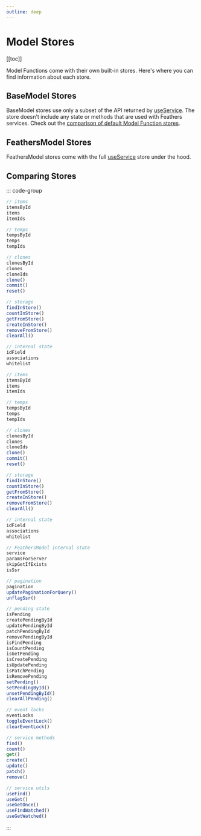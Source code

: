 ```yaml
---
outline: deep
---
```


<script setup>
import Badge from '../components/Badge.vue'
import BlockQuote from '../components/BlockQuote.vue'
</script>

# Model Stores

[[toc]]

Model Functions come with their own built-in stores. Here's where you can find information about each store.

## BaseModel Stores

BaseModel stores use only a subset of the API returned by [useService](/guide/service-stores). The store doesn't include
any state or methods that are used with Feathers services.  Check out the
[comparison of default Model Function stores](#comparing-stores).

## FeathersModel Stores

FeathersModel stores come with the full [useService](/guide/use-data-store) store under the hood.

## Comparing Stores

::: code-group

```js [BaseModel store]
// items
itemsById
items
itemIds

// temps
tempsById
temps
tempIds

// clones
clonesById
clones
cloneIds
clone()
commit()
reset()

// storage
findInStore()
countInStore()
getFromStore()
createInStore()
removeFromStore()
clearAll()

// internal state
idField
associations
whitelist
```

```js [FeathersModel store]
// items
itemsById
items
itemIds

// temps
tempsById
temps
tempIds

// clones
clonesById
clones
cloneIds
clone()
commit()
reset()

// storage
findInStore()
countInStore()
getFromStore()
createInStore()
removeFromStore()
clearAll()

// internal state
idField
associations
whitelist

// FeathersModel internal state
service
paramsForServer
skipGetIfExists
isSsr

// pagination
pagination
updatePaginationForQuery()
unflagSsr()

// pending state
isPending
createPendingById
updatePendingById
patchPendingById
removePendingById
isFindPending
isCountPending
isGetPending
isCreatePending
isUpdatePending
isPatchPending
isRemovePending
setPending()
setPendingById()
unsetPendingById()
clearAllPending()

// event locks
eventLocks
toggleEventLock()
clearEventLock()

// service methods
find()
count()
get()
create()
update()
patch()
remove()

// service utils
useFind()
useGet()
useGetOnce()
useFindWatched()
useGetWatched()
```

:::
